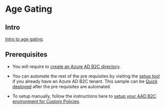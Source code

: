 # Age Gating

## Intro
[Intro to age gating](https://docs.microsoft.com/en-us/azure/active-directory-b2c/age-gating?pivots=b2c-custom-policy).

## Prerequisites

- You will require to [create an Azure AD B2C directory](https://docs.microsoft.com/azure/active-directory-b2c/tutorial-create-tenant).

- You can automate the rest of the pre requisites by visiting the [setup tool](https://aka.ms/iefsetup) if you already have an Azure AD B2C tenant. This sample can be [Quick deployed](https://b2ciefsetupapp.azurewebsites.net/Home/Experimental?sampleFolderName=age-gating) after the pre requisites are automated.

- To setup manually, follow the instructions here to [setup your AAD B2C environment for Custom Policies](https://docs.microsoft.com/azure/active-directory-b2c/active-directory-b2c-get-started-custom).
